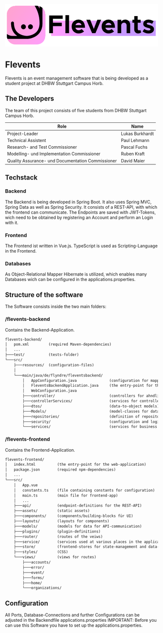 ![Flevents Logo](flevents-frontend/src/assets/logo-and-text.png)

# Flevents

Flevents is an event management software that is being developed as a student project at DHBW Stuttgart Campus Horb.

## The Developers

The team of this project consists of five students from DHBW Stuttgart Campus Horb.

| Role                                              | Name                 |
|---------------------------------------------------|----------------------|
| Project-Leader                                    | Lukas&nbsp;Burkhardt |
| Technical Assistent                               | Paul&nbsp;Lehmann    |
| Research- and Test Commissioner                   | Pascal&nbsp;Fuchs    |
| Modelling- und Implementation Commissioner        | Ruben&nbsp;Kraft     |
| Quality Assurance- und Documentation Commissioner | David&nbsp;Maier     |

## Techstack

### Backend

The Backend is being developed in Spring Boot.
It also uses Spring MVC, Spring Data as well as Spring Security.
It consists of a REST-API, with which the frontend can communicate.
The Endpoints are saved with JWT-Tokens, wich need to be obtained by registering an Account and perform an Login with it.

### Frontend

The Frontend ist written in Vue.js. TypeScript is used as Scripting-Language in the Frontend.

### Databases

As Object-Relational Mapper Hibernate is utilized, which enables many Databases wich can be configured in the applications.properties.

## Structure of the software

The Software consists inside the two main folders:

### /flevents-backend

Contains the Backend-Application.

```txt
flevents-backend/
│   pom.xml         (required Maven-dependencies)
│   ...
├───test/           (tests-folder)
└───src/
    ├───resources/  (configuration-files)
    │
    └───main/java/de/flyndre/fleventsbackend/
        │   AppConfiguration.java               (configuration for mappings etc.)
        │   FleventsBackendApplication.java     (the entry-point for the server-application)
        │   WebConfiguration.java
        ├───controller/                         (controllers for ahndling incoming requests)
        ├───controllerServices/                 (services for controller-logic)
        ├───dtos/                               (data-to-object models)
        ├───Models/                             (model-classes for data structure)
        ├───repositories/                       (definition of repositories for data base access)
        ├───security/                           (configuration and logic for handling authentication and authorization)
        └───services/                           (services for business logic)
```

### /flevents-frontend

Contains the Frontend-Application.

```txt
flevents-frontend/
│   index.html          (the entry-point for the web-application)
│   package.json        (required npm-dependencies)
│   ...
└───src/
    │   App.vue
    │   constants.ts    (file containing constants for configuration)
    │   main.ts         (main file for frontend-app)
    │   ...
    ├───api/            (endpoint-definitions for the REST-API)
    ├───assets/         (static assets)
    ├───components/     (components/building-blocks für UI)
    ├───layouts/        (layouts for components)
    ├───models/         (models for data for API-communication)
    ├───plugins/        (plugin-definitions)
    ├───router/         (routes of the veiws)
    ├───service/        (services used at various places in the application)
    ├───store/          (frontend-stores for state-management and data-keeping)
    ├───styles/         (CSS)
    └───views/          (views for routes)
        ├───accounts/
        ├───error/
        ├───event/
        ├───forms/
        ├───home/
        └───organizations/
```

## Configuration

All Ports, Database-Connections and further Configurations can be adjusted in the Backendfile applications.properties
IMPORTANT: Before you can use this Software you have to set up the applications.properties.
